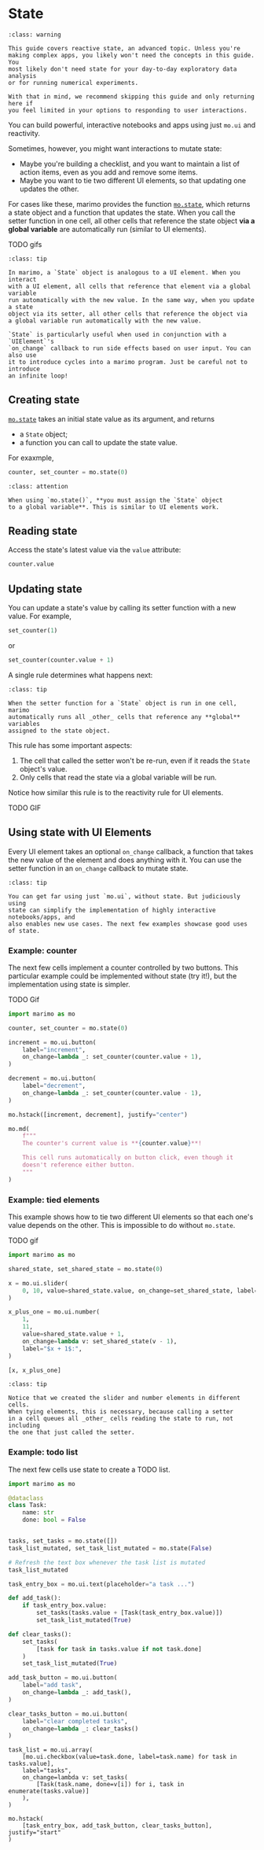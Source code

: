 # State

```{admonition} Advanced topic!
:class: warning

This guide covers reactive state, an advanced topic. Unless you're
making complex apps, you likely won't need the concepts in this guide. You
most likely don't need state for your day-to-day exploratory data analysis
or for running numerical experiments.

With that in mind, we recommend skipping this guide and only returning here if
you feel limited in your options to responding to user interactions.
```

You can build powerful, interactive notebooks and apps using just `mo.ui` and
reactivity.

Sometimes, however, you might want interactions to mutate state:
- Maybe you're building a checklist, and you want to maintain a list of action
  items, even as you add and remove some items.
- Maybe you want to tie two different UI elements, so that updating one updates
  the other.

For cases like these, marimo provides the function [`mo.state`](/api/state),
which returns a state object and a function that updates the state. When you
call the setter function in one cell, all other cells that reference the state
object **via a global variable** are automatically run (similar to UI elements).


TODO gifs

```{admonition} State and UI Elements
:class: tip

In marimo, a `State` object is analogous to a UI element. When you interact
with a UI element, all cells that reference that element via a global variable
run automatically with the new value. In the same way, when you update a state
object via its setter, all other cells that reference the object via
a global variable run automatically with the new value.

`State` is particularly useful when used in conjunction with a `UIElement`'s
`on_change` callback to run side effects based on user input. You can also use
it to introduce cycles into a marimo program. Just be careful not to introduce
an infinite loop!
```

## Creating state

[`mo.state`](/api/state) takes an initial state value as its argument, and
returns

- a `State` object;
- a function you can call to update the state value.

For exaxmple,

```python
counter, set_counter = mo.state(0)
```

```{admonition} Assign state to global variables!
:class: attention

When using `mo.state()`, **you must assign the `State` object
to a global variable**. This is similar to UI elements work.
```

## Reading state

Access the state's latest value via the `value` attribute:

```python
counter.value
```

## Updating state

You can update a state's value by calling its setter function with a new value.
For example,

```python
set_counter(1)
```

or

```python
set_counter(counter.value + 1)
```

A single rule determines what happens next:

```{admonition} State reactivity rule
:class: tip

When the setter function for a `State` object is run in one cell, marimo
automatically runs all _other_ cells that reference any **global** variables
assigned to the state object.
```

This rule has some important aspects:

1. The cell that called the setter won't be re-run, even if it reads
   the `State` object's value.
2. Only cells that read the state via a global variable will be run.

Notice how similar this rule is to the reactivity rule for UI elements.

TODO GIF

## Using state with UI Elements

Every UI element takes an optional `on_change` callback, a function that takes
the new value of the element and does anything with it. You can use the setter
function in an `on_change` callback to mutate state.

```{admonition} Use state sparingly
:class: tip

You can get far using just `mo.ui`, without state. But judiciously using
state can simplify the implementation of highly interactive notebooks/apps, and
also enables new use cases. The next few examples showcase good uses of state.
```

### Example: counter
The next few cells implement a counter controlled by two buttons. This
particular example could be implemented without state (try it!), but the
implementation using state is simpler. 


TODO Gif


```python
import marimo as mo
```

```python
counter, set_counter = mo.state(0)

increment = mo.ui.button(
    label="increment",
    on_change=lambda _: set_counter(counter.value + 1),
)

decrement = mo.ui.button(
    label="decrement",
    on_change=lambda _: set_counter(counter.value - 1),
)

mo.hstack([increment, decrement], justify="center")
```

```python
mo.md(
    f"""
    The counter's current value is **{counter.value}**!

    This cell runs automatically on button click, even though it 
    doesn't reference either button. 
    """
)
```

### Example: tied elements

This example shows how to tie two different UI elements so that each one's
value depends on the other. This is impossible to do without `mo.state`.

TODO gif

```python
import marimo as mo
```

```python
shared_state, set_shared_state = mo.state(0)
```

```python
x = mo.ui.slider(
    0, 10, value=shared_state.value, on_change=set_shared_state, label="$x$:"
)
```

```python
x_plus_one = mo.ui.number(
    1,
    11,
    value=shared_state.value + 1,
    on_change=lambda v: set_shared_state(v - 1),
    label="$x + 1$:",
)
```

```python
[x, x_plus_one]
```

```{admonition} Create tied UI elements in separate cells
:class: tip

Notice that we created the slider and number elements in different cells.
When tying elements, this is necessary, because calling a setter
in a cell queues all _other_ cells reading the state to run, not including
the one that just called the setter.
```

### Example: todo list

The next few cells use state to create a TODO list.

```python
import marimo as mo
```

```python
@dataclass
class Task:
    name: str
    done: bool = False


tasks, set_tasks = mo.state([])
task_list_mutated, set_task_list_mutated = mo.state(False)
```

```python
# Refresh the text box whenever the task list is mutated
task_list_mutated

task_entry_box = mo.ui.text(placeholder="a task ...")
```

```python
def add_task():
    if task_entry_box.value:
        set_tasks(tasks.value + [Task(task_entry_box.value)])
        set_task_list_mutated(True)

def clear_tasks():
    set_tasks(
        [task for task in tasks.value if not task.done]
    )
    set_task_list_mutated(True)

add_task_button = mo.ui.button(
    label="add task",
    on_change=lambda _: add_task(),
)

clear_tasks_button = mo.ui.button(
    label="clear completed tasks",
    on_change=lambda _: clear_tasks()
)
```

```
task_list = mo.ui.array(
    [mo.ui.checkbox(value=task.done, label=task.name) for task in tasks.value],
    label="tasks",
    on_change=lambda v: set_tasks(
        [Task(task.name, done=v[i]) for i, task in enumerate(tasks.value)]
    ),
)
```

```
mo.hstack(
    [task_entry_box, add_task_button, clear_tasks_button], justify="start"
)
```
